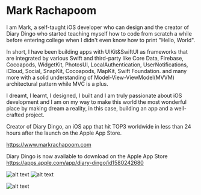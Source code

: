 # Mark Rachapoom

I am Mark, a self-taught iOS developer who can design and the creator of Diary Dingo who started teaching myself how to code from scratch a while before entering college when I didn't even know how to print "Hello, World".

In short, I have been building apps with UIKit&SwiftUI as frameworks that are integrated by various Swift and third-party like Core Data, Firebase, Cocoapods, WidgetKit, PhotosUI, LocalAuthentication, UserNotifications, iCloud, Social, SnapKit, Cocoapods, MapKit, Swift Foundation. and many more with a solid understanding of Model-View-ViewModel(MVVM) architectural pattern while MVC is a plus.

I dreamt, I learnt, I designed, I built and I am truly passionate about iOS development and I am on my way to make this world the most wonderful place by making dream a reality, in this case, building an app and a well-crafted project.

Creator of Diary Dingo, an iOS app that hit TOP3 worldwide in less than 24 hours after the launch on the Apple App Store.

https://www.markrachapoom.com

Diary Dingo is now available to download on the Apple App Store
https://apps.apple.com/app/diary-dingo/id1580242680

![alt text](https://polywork-production.imgix.net/jcj97s3zhzk4363mx9oceuxm1fyr?ixlib=rails-4.2.0&w=4096&auto=format&dpr=1&q=75)
![alt text](https://pbs.twimg.com/media/E_51M0XUUBghc5y?format=jpg&name=4096x4096)

![alt text](https://www.monument.app/_next/image?url=%2F_next%2Fstatic%2Fimage%2Fassets%2Fsplash-mc.eb0b4d0295cd7135eab13796b64bc7ad.png&w=3840&q=75)
